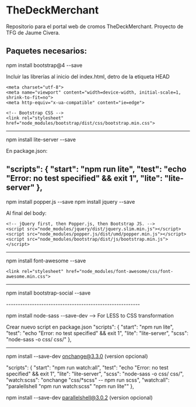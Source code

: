 # TheDeckMerchant
Repositorio para el portal web de cromos TheDeckMerchant. Proyecto de TFG de Jaume Civera.


Paquetes necesarios:
-------------------------------------------------------
npm install bootstrap@4 --save

Incluir las librerías al inicio del index.html, detro de la etiqueta HEAD

 <!-- Required meta tags always come first -->
    <meta charset="utf-8">
    <meta name="viewport" content="width=device-width, initial-scale=1, shrink-to-fit=no">
    <meta http-equiv="x-ua-compatible" content="ie=edge">

    <!-- Bootstrap CSS -->
    <link rel="stylesheet" href="node_modules/bootstrap/dist/css/bootstrap.min.css">
-------------------------------------------------------
npm install lite-server --save

En package.json:

  "scripts": {
    "start": "npm run lite",
    "test": "echo \"Error: no test specified\" && exit 1",
    "lite": "lite-server"
  },
-------------------------------------------------------
npm install popper.js --save
npm install jquery --save

Al final del body:

    <!-- jQuery first, then Popper.js, then Bootstrap JS. -->
    <script src="node_modules/jquery/dist/jquery.slim.min.js"></script>
    <script src="node_modules/popper.js/dist/umd/popper.min.js"></script>
    <script src="node_modules/bootstrap/dist/js/bootstrap.min.js"></script>

-------------------------------------------------------
npm install font-awesome --save

    <link rel="stylesheet" href="node_modules/font-awesome/css/font-awesome.min.css">
--------------------------------------------------------
npm install bootstrap-social --save

 <link rel="stylesheet" href="node_modules/bootstrap-social/bootstrap-social.css">
 ---------------------------------------------------------

npm install node-sass --save-dev    --> For LESS to CSS transformation

Crear nuevo script en package.json
  "scripts": {
    "start": "npm run lite",
    "test": "echo \"Error: no test specified\" && exit 1",
    "lite": "lite-server",
    "scss": "node-sass -o css/ css/"
  },
  
  ----------------------------------------------------------

npm install --save-dev onchange@3.3.0  (version opcional)

  "scripts": {
    "start": "npm run watch:all",
    "test": "echo \"Error: no test specified\" && exit 1",
    "lite": "lite-server",
    "scss": "node-sass -o css/ css/",
    "watch:scss": "onchange \"css/*scss\" -- npm run scss",
    "watch:all": "paralellshell \"npm run watch:scss\" \"npm run lite\""
  },

npm install --save-dev parallelshell@3.0.2  (version opcional)
